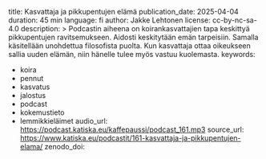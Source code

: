 title: Kasvattaja ja pikkupentujen elämä
publication_date: 2025-04-04
duration: 45 min
language: fi
author: Jakke Lehtonen
license: cc-by-nc-sa-4.0
description: >
  Podcastin aiheena on koirankasvattajien tapa keskittyä pikkupentujen ravitsemukseen. Aidosti keskitytään emän tarpeisiin.
  Samalla käsitellään unohdettua filosofista puolta. Kun kasvattaja ottaa oikeukseen sallia uuden elämän, niin hänelle tulee myös vastuu kuolemasta.
keywords:
  - koira
  - pennut
  - kasvatus
  - jalostus
  - podcast
  - kokemustieto
  - lemmikkieläimet
audio_url: https://podcast.katiska.eu/kaffepaussi/podcast_161.mp3
source_url: https://www.katiska.eu/podcastit/161-kasvattaja-ja-pikkupentujen-elama/
zenodo_doi:

